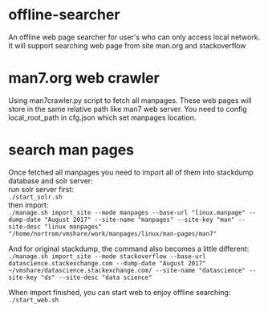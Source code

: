 # offline-searcher
An offline web page searcher for user's who can only access local network. It will support searching web page from site man.org and stackoverflow

# man7.org web crawler
Using man7crawler.py script to fetch all manpages. These web pages will store in the same relative path like man7 web server.
You need to config local_root_path in cfg.json which set manpages location.

# search man pages
Once fetched all manpages you need to import all of them into stackdump database and solr server:<br>
run solr server first:<br>
`./start_solr.sh`<br>
then import:<br>
`./manage.sh import_site --mode manpages --base-url "linux.manpage" --dump-date "August 2017" --site-name "manpages" --site-key "man" --site-desc "linux manpages" "/home/nortrom/vmshare/work/manpages/linux/man-pages/man7"`

And for original stackdump, the command also becomes a little different:<br>
`./manage.sh import_site --mode stackoverflow --base-url datascience.stackexchange.com --dump-date "August 2017" ~/vmshare/datascience.stackexchange.com/ --site-name "datascience" --site-key "ds" --site-desc "data science"`

When import finished, you can start web to enjoy offline searching:<br>
`./start_web.sh`
